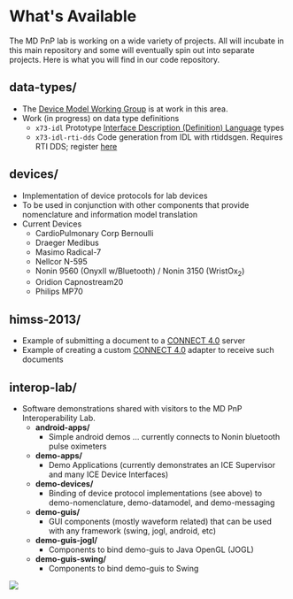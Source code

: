 What's Available
========

The MD PnP lab is working on a wide variety of projects.  All will incubate in this main repository and some will eventually spin out into separate projects.  Here is what you will find in our code repository.

data-types/
-------
* The [Device Model Working Group](DeviceModel) is at work in this area.
* Work (in progress) on data type definitions
    * <code>x73-idl</code>  Prototype [Interface Description (Definition) Language](http://en.wikipedia.org/wiki/Interface_description_language) types
    * <code>x73-idl-rti-dds</code>  Code generation from IDL with rtiddsgen. Requires RTI DDS; register [here](http://www.rti.com/downloads/rti-dds.html)

devices/
------
* Implementation of device protocols for lab devices
* To be used in conjunction with other components that provide nomenclature and information model translation
* Current Devices
    * CardioPulmonary Corp Bernoulli
    * Draeger Medibus
    * Masimo Radical-7
    * Nellcor N-595
    * Nonin 9560 (OnyxII w/Bluetooth) / Nonin 3150 (WristOx<sub>2</sub>)
    * Oridion Capnostream20
    * Philips MP70

himss-2013/
--------
* Example of submitting a document to a [CONNECT 4.0](http://www.connectopensource.org) server
* Example of creating a custom [CONNECT 4.0](http://www.connectopensource.org) adapter to receive such documents

interop-lab/
-------- 
* Software demonstrations shared with visitors to the MD PnP Interoperability Lab.
    * __android-apps/__
        * Simple android demos ... currently connects to Nonin bluetooth pulse oximeters
    * __demo-apps/__
        * Demo Applications (currently demonstrates an ICE Supervisor and many ICE Device Interfaces)
    * __demo-devices/__
        * Binding of device protocol implementations (see above) to demo-nomenclature, demo-datamodel, and demo-messaging
    * __demo-guis/__
        * GUI components (mostly waveform related) that can be used with any framework (swing, jogl, android, etc)
    * __demo-guis-jogl/__
        * Components to bind demo-guis to Java OpenGL (JOGL)
    * __demo-guis-swing/__
        * Components to bind demo-guis to Swing

![](http://arvi.mgh.harvard.edu:8080/ht/?SOURCEFORGEMAINCODE)
